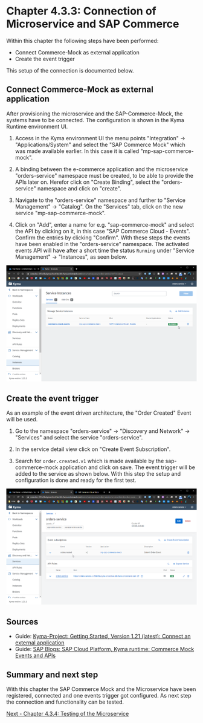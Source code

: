 # Chapter 4.3.3: Connection of Microservice and SAP Commerce

Within this chapter the following steps have been performed:

* Connect Commerce-Mock as external application
* Create the event trigger

This setup of the connection is documented below.


## Connect Commerce-Mock as external application 

After provisioning the microservice and the SAP-Commerce-Mock, the systems have to be connected. The configuration is shown in the Kyma Runtime environment UI.

1. Access in the Kyma environment UI the menu points "Integration" -> "Applications/System" and select the "SAP Commerce Mock" which was made available earlier. In this case it is called "mp-sap-commerce-mock".

2. A binding between the e-commerce application and the microservice "orders-service" namespace must be created, to be able to provide the APIs later on. Herefor click on "Create Binding", select the "orders-service" namespace and click on "create".

3. Navigate to the "orders-service" namespace and further to "Service Management" -> "Catalog". On the "Services" tab, click on the new service "mp-sap-commerce-mock". 

4. Click on "Add", enter a name for e.g. "sap-commerce-mock" and select the API by clicking on it, in this case "SAP Commerce Cloud - Events". Confirm the entries by clicking "Confirm". With these steps the events have been enabled in the "orders-service" namespace. The activated events API will have after a short time the status `Running` under "Service Management" -> "Instances", as seen below.

![](images/03_01_Connect_to_Commerce-Mock.png)


## Create the event trigger

As an example of the event driven architecture, the "Order Created" Event will be used.

1. Go to the namespace "orders-service" -> "Discovery and Network" -> "Services" and select the service "orders-service". 

2. In the service detail view click on "Create Event Subscription".

3. Search for `order.created.v1` which is made available by the sap-commerce-mock application and click on save. The event trigger will be added to the service as shown below. With this step the setup and configuration is done and ready for the first test.

![](images/03_02_Add_event_to_service.png)


## Sources

* Guide: [Kyma-Project: Getting Started, Version 1.21 (latest): Connect an external application](https://kyma-project.io/docs/root/getting-started#getting-started-connect-an-external-application)
* Guide: [SAP Blogs: SAP Cloud Platform, Kyma runtime: Commerce Mock Events and APIs](https://blogs.sap.com/2020/06/17/sap-cloud-platform-extension-factory-kyma-runtime-commerce-mock-events-and-apis/) 


## Summary and next step

With this chapter the SAP Commerce Mock and the Microservice have been registered, connected and one events trigger got configured. As next step the connection and functionality can be tested.

[Next - Chapter 4.3.4: Testing of the Microservice](https://github.com/klouisbrother/ba-kyma-prototype/tree/main/4.3.4_testing)  

